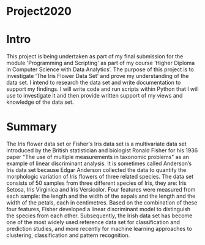 # Project2020


# Intro
This project is being undertaken as part of my final submission for the module 'Programming and Scripting' as part of my course ‘Higher Diploma in Computer Science with Data Analytics’. 
The purpose of this project is to investigate ‘The Iris Flower Data Set’ and prove my understanding of the data set. I intend to research the data set and write documentation to support my findings. I will write code and run scripts within Python that I will use to investigate it and then provide written support of my views and knowledge of the data set.



# Summary
The Iris flower data set or Fisher's Iris data set is a multivariate data set introduced by the British statistician and biologist Ronald Fisher for his 1936 paper "The use of multiple measurements in taxonomic problems" as an example of linear discriminant analysis. It is sometimes called Anderson’s Iris data set because Edgar Anderson collected the data to quantify the morphologic variation of Iris flowers of three related species. The data set consists of 50 samples from three different species of Iris, they are: Iris Setosa, Iris Virginica and Iris Versicolor. Four features were measured from each sample: the length and the width of the sepals and the length and the width of the petals, each in centimetres. Based on the combination of these four features, Fisher developed a linear discriminant model to distinguish the species from each other.  Subsequently, the Irish data set has become one of the most widely used reference data set for classification and prediction studies, and more recently for machine learning approaches to clustering, classification and pattern recognition.

